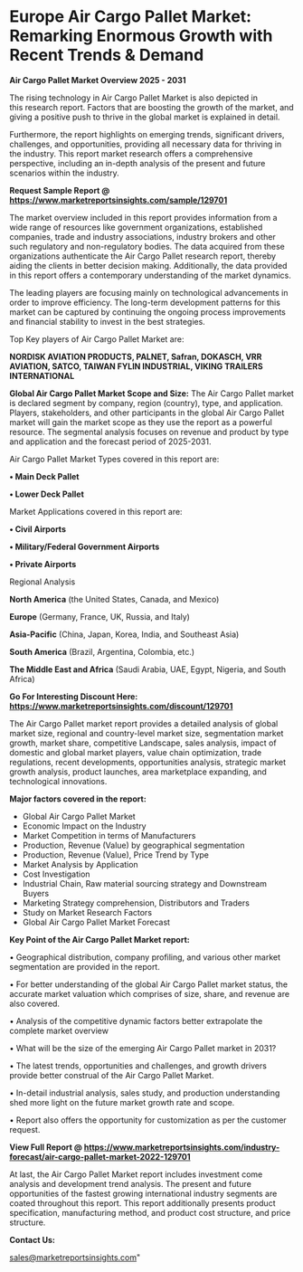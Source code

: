# Europe Air Cargo Pallet Market: Remarking Enormous Growth with Recent Trends & Demand

<Strong> Air Cargo Pallet Market Overview 2025 - 2031</strong>

The rising technology in Air Cargo Pallet Market is also depicted in this research report. Factors that are boosting the growth of the market, and giving a positive push to thrive in the global market is explained in detail.

Furthermore, the report highlights on emerging trends, significant drivers, challenges, and opportunities, providing all necessary data for thriving in the industry. This report market research offers a comprehensive perspective, including an in-depth analysis of the present and future scenarios within the industry.

<strong>Request Sample Report @ <a href=https://www.marketreportsinsights.com/sample/129701>https://www.marketreportsinsights.com/sample/129701</a></strong>

The market overview included in this report provides information from a wide range of resources like government organizations, established companies, trade and industry associations, industry brokers and other such regulatory and non-regulatory bodies. The data acquired from these organizations authenticate the Air Cargo Pallet research report, thereby aiding the clients in better decision making. Additionally, the data provided in this report offers a contemporary understanding of the market dynamics.

The leading players are focusing mainly on technological advancements in order to improve efficiency. The long-term development patterns for this market can be captured by continuing the ongoing process improvements and financial stability to invest in the best strategies.

Top Key players of Air Cargo Pallet Market are:

<strong>NORDISK AVIATION PRODUCTS, PALNET, Safran, DOKASCH, VRR AVIATION, SATCO, TAIWAN FYLIN INDUSTRIAL, VIKING TRAILERS INTERNATIONAL</strong>

<strong><b>Global Air Cargo Pallet Market Scope and Size:</b></strong>
The Air Cargo Pallet market is declared segment by company, region (country), type, and application. Players, stakeholders, and other participants in the global Air Cargo Pallet market will gain the market scope as they use the report as a powerful resource. The segmental analysis focuses on revenue and product by type and application and the forecast period of 2025-2031.

Air Cargo Pallet Market Types covered in this report are:

<strong>• Main Deck Pallet

• Lower Deck Pallet</strong>

Market Applications covered in this report are:

<strong>• Civil Airports

• Military/Federal Government Airports

• Private Airports</strong> 

Regional Analysis

<strong>North America</strong> (the United States, Canada, and Mexico)

<strong>Europe</strong> (Germany, France, UK, Russia, and Italy)

<strong>Asia-Pacific</strong> (China, Japan, Korea, India, and Southeast Asia)

<strong>South America</strong> (Brazil, Argentina, Colombia, etc.)

<strong>The Middle East and Africa</strong> (Saudi Arabia, UAE, Egypt, Nigeria, and South Africa)

<strong>Go For Interesting Discount Here: <a href=https://www.marketreportsinsights.com/discount/129701>https://www.marketreportsinsights.com/discount/129701</a></strong>

The Air Cargo Pallet market report provides a detailed analysis of global market size, regional and country-level market size, segmentation market growth, market share, competitive Landscape, sales analysis, impact of domestic and global market players, value chain optimization, trade regulations, recent developments, opportunities analysis, strategic market growth analysis, product launches, area marketplace expanding, and technological innovations.

<strong><b>Major factors covered in the report:</b></strong>
<ul>
  <li>Global Air Cargo Pallet Market </li>
  <li>Economic Impact on the Industry</li>
  <li>Market Competition in terms of Manufacturers</li>
  <li>Production, Revenue (Value) by geographical segmentation</li>
  <li>Production, Revenue (Value), Price Trend by Type</li>
  <li>Market Analysis by Application</li>
  <li>Cost Investigation</li>
  <li>Industrial Chain, Raw material sourcing strategy and Downstream Buyers</li>
  <li>Marketing Strategy comprehension, Distributors and Traders</li>
  <li>Study on Market Research Factors</li>
  <li>Global Air Cargo Pallet Market Forecast</li>
</ul>

<strong><b>Key Point of the Air Cargo Pallet Market report:</b></strong>

• Geographical distribution, company profiling, and various other market segmentation are provided in the report.

• For better understanding of the global Air Cargo Pallet market status, the accurate market valuation which comprises of size, share, and revenue are also covered.

• Analysis of the competitive dynamic factors better extrapolate the complete market overview

• What will be the size of the emerging Air Cargo Pallet market in 2031?

• The latest trends, opportunities and challenges, and growth drivers provide better construal of the Air Cargo Pallet Market.

• In-detail industrial analysis, sales study, and production understanding shed more light on the future market growth rate and scope.

• Report also offers the opportunity for customization as per the customer request.

<strong><b>View Full Report @ <a href=https://www.marketreportsinsights.com/industry-forecast/air-cargo-pallet-market-2022-129701>https://www.marketreportsinsights.com/industry-forecast/air-cargo-pallet-market-2022-129701</a></b></strong>


At last, the Air Cargo Pallet Market report includes investment come analysis and development trend analysis. The present and future opportunities of the fastest growing international industry segments are coated throughout this report. This report additionally presents product specification, manufacturing method, and product cost structure, and price structure.

<strong>Contact Us:</strong>

sales@marketreportsinsights.com"
